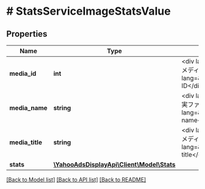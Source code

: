 # # StatsServiceImageStatsValue

## Properties

Name | Type | Description | Notes
------------ | ------------- | ------------- | -------------
**media_id** | **int** | &lt;div lang&#x3D;\&quot;ja\&quot;&gt;メディアID&lt;/div&gt; &lt;div lang&#x3D;\&quot;en\&quot;&gt;Media ID&lt;/div&gt; | [optional]
**media_name** | **string** | &lt;div lang&#x3D;\&quot;ja\&quot;&gt;実ファイル名&lt;/div&gt; &lt;div lang&#x3D;\&quot;en\&quot;&gt;File name&lt;/div&gt; | [optional]
**media_title** | **string** | &lt;div lang&#x3D;\&quot;ja\&quot;&gt;メディア名&lt;/div&gt; &lt;div lang&#x3D;\&quot;en\&quot;&gt;Media title&lt;/div&gt; | [optional]
**stats** | [**\YahooAdsDisplayApi\Client\Model\Stats**](Stats.md) |  | [optional]

[[Back to Model list]](../../README.md#models) [[Back to API list]](../../README.md#endpoints) [[Back to README]](../../README.md)
